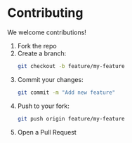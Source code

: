 # Contributing

We welcome contributions!

1. Fork the repo  
2. Create a branch:  
   ```bash
   git checkout -b feature/my-feature
   ```
3. Commit your changes:  
   ```bash
   git commit -m "Add new feature"
   ```
4. Push to your fork:  
   ```bash
   git push origin feature/my-feature
   ```
5. Open a Pull Request  
